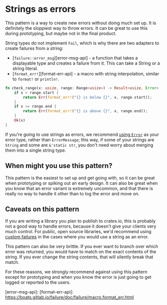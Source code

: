 # Strings as errors

This pattern is a way to create new errors without doing much set up. It is
definitely the sloppiest way to throw errors. It can be great to use this
during prototyping, but maybe not in the final product.

String types do not implement `Fail`, which is why there are two adapters to
create failures from a string:

- [`failure::error_msg`][error-msg-api] - a function that takes a displayable
  type and creates a failure from it. This can take a String or a string
  literal.
- [`format_err!`][format-err-api] - a macro with string interpolation, similar
  to `format!` or `println!`.

```rust
fn check_range(x: usize, range: Range<usize>) -> Result<usize, Error> {
    if x < range.start {
        return Err(format_err!("{} is below {}", x, range.start));
    }
    if x >= range.end {
        return Err(format_err!("{} is above {}", x, range.end));
    }
    Ok(x)
}
```

If you're going to use strings as errors, we recommend [using
`Error`][use-error] as your error type, rather than `ErrorMessage`; this way,
if some of your strings are `String` and some are `&'static str`, you don't
need worry about merging them into a single string type.

## When might you use this pattern?

This pattern is the easiest to set up and get going with, so it can be great
when prototyping or spiking out an early design. It can also be great when you
know that an error variant is extremely uncommon, and that there is really no
way to handle it other than to log the error and move on.

## Caveats on this pattern

If you are writing a library you plan to publish to crates.io, this is probably
not a good way to handle errors, because it doesn't give your clients very much
control. For public, open source libraries, we'd recommend using [custom
failures][custom-fail] in the cases where you would use a string as an error.

This pattern can also be very brittle. If you ever want to branch over which
error was returned, you would have to match on the exact contents of the
string. If you ever change the string contents, that will silently break that
match.

For these reasons, we strongly recommend against using this pattern except for
prototyping and when you know the error is just going to get logged or reported
to the users.

[custom-fail]: ./custom-fail.md
[use-error]: ./use-error.md
[error-msg-api]:
[format-err-api]: https://boats.gitlab.io/failure/doc/failure/macro.format_err.html
